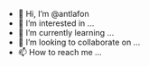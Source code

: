 - 👋 Hi, I’m @antlafon
- 👀 I’m interested in ...
- 🌱 I’m currently learning ...
- 💞️ I’m looking to collaborate on ...
- 📫 How to reach me ...
<!---
antlafon/antlafon is a ✨ special ✨ repository because its `README.md` (this file) appears on your GitHub profile.
You can click the Preview link to take a look at your changes.
--->

